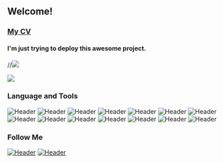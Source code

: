 ## Welcome! 

### [My CV](https://drive.google.com/file/d/1kZp7bQd1mdnPP6x2uk4yyRKtVXzzionK/view?usp=sharing)

#### I'm just trying  to deploy this awesome project.
//![](https://media.tenor.com/wtUhaT9-NEEAAAAd/hal9000-hal.gif)

![](https://i.gifer.com/XOsX.gif)

### Language and Tools
![Header](https://img.shields.io/badge/Jira-090909?style=for-the-badge&logo=jira&logoColor=136be1)
![Header](https://img.shields.io/badge/Postman-090909?style=for-the-badge&logo=postman&logoColor=f76935)
![Header](https://img.shields.io/badge/Github-090909?style=for-the-badge&logo=github&logoColor=8cc4d7)
![Header](https://img.shields.io/badge/SQL-090909?style=for-the-badge&logo=sql&logoColor=00618a)
![Header](https://img.shields.io/badge/Testsigma-090909?style=for-the-badge&logo=testsigma&logoColor=00618a)
![Header](https://img.shields.io/badge/DevTools-090909?style=for-the-badge&logo=googlechrome&logoColor=2674f2)
![Header](https://img.shields.io/badge/AndroidStudio-090909?style=for-the-badge&logo=androidstudio&logoColor=3ad07d)
![Header](https://img.shields.io/badge/Fiddler-090909?style=for-the-badge&logo=fiddler&logoColor=8cc4d7)
![Header](https://img.shields.io/badge/Python-090909?style=for-the-badge&logo=python&logoColor=8cc4d7)
![Header](https://img.shields.io/badge/Docker-090909?style=for-the-badge&logo=Docker&logoColor=8cc4d7)
![Header](https://img.shields.io/badge/Appium-090909?style=for-the-badge&logo=Appium&logoColor=8cc4d7)
![Header](https://img.shields.io/badge/Ansible-090909?style=for-the-badge&logo=Ansible&logoColor=8cc4d7)
![Header](https://img.shields.io/badge/Linux-090909?style=for-the-badge&logo=Linux&logoColor=8cc4d7)
![Header](https://img.shields.io/badge/Jenkins-090909?style=for-the-badge&logo=Jenkins&logoColor=8cc4d7)





### Follow Me
[![Header](https://img.shields.io/badge/Telegram-090909?style=for-the-badge&logo=telegram&logoColor=31a5db)](https://t.me/dev_02)
[![Header](https://img.shields.io/badge/Linkedin-090909?style=for-the-badge&logo=linkedin&logoColor=0073b1)](https://www.linkedin.com/in/alexander-gazal/)


